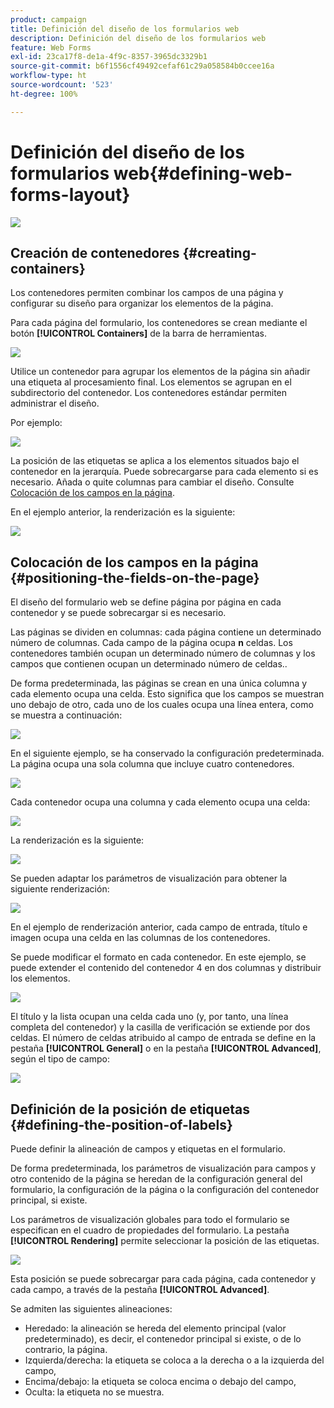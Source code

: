 ```yaml
---
product: campaign
title: Definición del diseño de los formularios web
description: Definición del diseño de los formularios web
feature: Web Forms
exl-id: 23ca17f8-de1a-4f9c-8357-3965dc3329b1
source-git-commit: b6f1556cf49492cefaf61c29a058584b0ccee16a
workflow-type: ht
source-wordcount: '523'
ht-degree: 100%

---
```


# Definición del diseño de los formularios web{#defining-web-forms-layout}

![](../../assets/common.svg)

## Creación de contenedores {#creating-containers}

Los contenedores permiten combinar los campos de una página y configurar su diseño para organizar los elementos de la página.

Para cada página del formulario, los contenedores se crean mediante el botón **[!UICONTROL Containers]** de la barra de herramientas.

![](assets/s_ncs_admin_survey_containers_add.png)

Utilice un contenedor para agrupar los elementos de la página sin añadir una etiqueta al procesamiento final. Los elementos se agrupan en el subdirectorio del contenedor. Los contenedores estándar permiten administrar el diseño.

Por ejemplo:

![](assets/s_ncs_admin_survey_containers_std_arbo.png)

La posición de las etiquetas se aplica a los elementos situados bajo el contenedor en la jerarquía. Puede sobrecargarse para cada elemento si es necesario. Añada o quite columnas para cambiar el diseño. Consulte [Colocación de los campos en la página](#positioning-the-fields-on-the-page).

En el ejemplo anterior, la renderización es la siguiente:

![](assets/s_ncs_admin_survey_containers_std_ex.png)

## Colocación de los campos en la página {#positioning-the-fields-on-the-page}

El diseño del formulario web se define página por página en cada contenedor y se puede sobrecargar si es necesario.

Las páginas se dividen en columnas: cada página contiene un determinado número de columnas. Cada campo de la página ocupa **n** celdas. Los contenedores también ocupan un determinado número de columnas y los campos que contienen ocupan un determinado número de celdas..

De forma predeterminada, las páginas se crean en una única columna y cada elemento ocupa una celda. Esto significa que los campos se muestran uno debajo de otro, cada uno de los cuales ocupa una línea entera, como se muestra a continuación:

![](assets/s_ncs_admin_survey_container_ex.png)

En el siguiente ejemplo, se ha conservado la configuración predeterminada. La página ocupa una sola columna que incluye cuatro contenedores.

![](assets/s_ncs_admin_survey_container_ex0.png)

Cada contenedor ocupa una columna y cada elemento ocupa una celda:

![](assets/s_ncs_admin_survey_container_ex0a.png)

La renderización es la siguiente:

![](assets/s_ncs_admin_survey_container_ex0_rend.png)

Se pueden adaptar los parámetros de visualización para obtener la siguiente renderización:

![](assets/s_ncs_admin_survey_container_ex1_rend.png)

En el ejemplo de renderización anterior, cada campo de entrada, título e imagen ocupa una celda en las columnas de los contenedores.

Se puede modificar el formato en cada contenedor. En este ejemplo, se puede extender el contenido del contenedor 4 en dos columnas y distribuir los elementos.

![](assets/s_ncs_admin_survey_container_ex2_rend.png)

El título y la lista ocupan una celda cada uno (y, por tanto, una línea completa del contenedor) y la casilla de verificación se extiende por dos celdas. El número de celdas atribuido al campo de entrada se define en la pestaña **[!UICONTROL General]** o en la pestaña **[!UICONTROL Advanced]**, según el tipo de campo:

![](assets/s_ncs_admin_survey_container_ex2.png)

## Definición de la posición de etiquetas {#defining-the-position-of-labels}

Puede definir la alineación de campos y etiquetas en el formulario.

De forma predeterminada, los parámetros de visualización para campos y otro contenido de la página se heredan de la configuración general del formulario, la configuración de la página o la configuración del contenedor principal, si existe.

Los parámetros de visualización globales para todo el formulario se especifican en el cuadro de propiedades del formulario. La pestaña **[!UICONTROL Rendering]** permite seleccionar la posición de las etiquetas.

![](assets/s_ncs_admin_survey_label_position.png)

Esta posición se puede sobrecargar para cada página, cada contenedor y cada campo, a través de la pestaña **[!UICONTROL Advanced]**.

Se admiten las siguientes alineaciones:

* Heredado: la alineación se hereda del elemento principal (valor predeterminado), es decir, el contenedor principal si existe, o de lo contrario, la página.
* Izquierda/derecha: la etiqueta se coloca a la derecha o a la izquierda del campo,
* Encima/debajo: la etiqueta se coloca encima o debajo del campo,
* Oculta: la etiqueta no se muestra.
